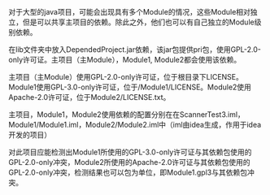 对于大型的java项目，可能会出现具有多个Module的情况，这些Module相对独立，但是可以共享主项目的依赖。除此之外，他们也可以有自己独立的Module级别依赖。

在lib文件夹中放入DependedProject.jar依赖，该jar包提供pri包，使用GPL-2.0-only许可证。主项目（主Module），Module1, Module2都会使用该依赖。

主项目（主Module）使用GPL-2.0-only许可证，位于根目录下LICENSE。Module1使用GPL-3.0-only许可证，位于/Module1/LICENSE。Module2使用Apache-2.0许可证，位于Module2/LICENSE.txt。

主项目，Module1，Module2使用依赖的配置分别在在ScannerTest3.iml，Module1/Module1.iml，Module2/Module2.iml中（iml由idea生成，作用于idea开发的项目）

对此项目应能检测出Module1所使用的GPL-3.0-only许可证与其依赖包使用的GPL-2.0-only冲突，Module2所使用的Apache-2.0许可证与其依赖包使用的GPL-2.0-only冲突，检测结果也可以包为单位，即Module1.gpl3与其依赖包冲突。
